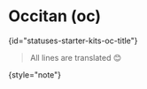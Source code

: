 # Occitan (oc)
{id="statuses-starter-kits-oc-title"}


> All lines are translated 😊
>
{style="note"}

